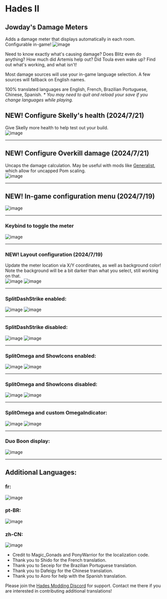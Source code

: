 # Hades II

## Jowday's Damage Meters

Adds a damage meter that displays automatically in each room. Configurable in-game!
![image](https://github.com/user-attachments/assets/42c7fb2a-561a-42f6-985c-572cc038b3ed)

Need to know exactly what's causing damage? Does Blitz even do anything? How much did Artemis help out? Did Toula even wake up? Find out what's working, and what isn't!

Most damage sources will use your in-game language selection. A few sources will fallback on English names.

100% translated languages are English, French, Brazilian Portuguese, Chinese, Spanish.
_\* You may need to quit and reload your save if you change languages while playing._

## NEW! Configure Skelly's health (2024/7/21)
Give Skelly more health to help test out your build. \
![image](https://github.com/user-attachments/assets/229dd662-0146-4190-9981-15226c9e99f1)

---

## NEW! Configure Overkill damage (2024/7/21)
Uncaps the damage calculation. May be useful with mods like [Generalist](https://thunderstore.io/c/hades-ii/p/zannc/Generalist/), which allow for uncapped Pom scaling. \
![image](https://github.com/user-attachments/assets/054150f5-21ca-4d30-9fb9-b52b7e97d0f9)

---

## NEW! In-game configuration menu (2024/7/19)
![image](https://github.com/user-attachments/assets/9c2c424a-7b73-453f-95cf-0605f33bfddd)

---

### Keybind to toggle the meter
![image](https://github.com/user-attachments/assets/37c22e28-84d6-4836-8c8c-90c487a33a9f)

---

### NEW! Layout configuration (2024/7/19)
Update the meter location via X/Y coordinates, as well as background color! \
Note the background will be a bit darker than what you select, still working on that. \
![image](https://github.com/user-attachments/assets/f7127b77-d2d9-4bd2-be73-029314645995)
![image](https://github.com/user-attachments/assets/10d3b150-9855-4ada-b59e-620b4d6f13e7)

---

### SplitDashStrike enabled:
![image](https://github.com/user-attachments/assets/99b5a253-8184-48a8-b213-35cf52320f2a)
![image](https://github.com/The-Black-Lodge/JowdayDamageMeter/assets/7319207/aa4bcaa5-7b0d-49a9-8065-456a2590e344)

---

### SplitDashStrike disabled:
![image](https://github.com/user-attachments/assets/71a3635d-41a3-4ab1-9291-c3f85c9cb82d)
![image](https://github.com/The-Black-Lodge/JowdayDamageMeter/assets/7319207/90dfe10b-ab6a-47ce-a614-968c0cb89e8a)

---

### SplitOmega and ShowIcons enabled:
![image](https://github.com/user-attachments/assets/c42ff79c-fa9b-43f9-944b-32e9bbcc9274)
![image](https://github.com/The-Black-Lodge/JowdayDamageMeter/assets/7319207/d8e63eeb-df7f-46f0-b610-50bf0d5752f8)

---

### SplitOmega and ShowIcons disabled:
![image](https://github.com/user-attachments/assets/d4f3d703-2a4e-4a7e-b31c-77007b6d30e2)
![image](https://github.com/The-Black-Lodge/JowdayDamageMeter/assets/7319207/b9b516a7-3d34-4c9e-bb3a-b0d561fec5a3)

---

### SplitOmega and custom OmegaIndicator:
![image](https://github.com/user-attachments/assets/519ca6de-1606-4752-acbe-1e7945e579b7)
![image](https://github.com/The-Black-Lodge/JowdayDamageMeter/assets/7319207/a77f17e3-fe5e-4bc1-a13e-403dabef4bf8)

---

### Duo Boon display:
![image](https://github.com/The-Black-Lodge/JowdayDamageMeter/assets/7319207/334cbbdd-2797-406c-9d86-1b30b85582bb)

---

## Additional Languages:
### fr:
![image](https://github.com/The-Black-Lodge/JowdayDamageMeter/assets/7319207/6466a924-97ce-4327-8a8a-4e3f4c5f2273)

### pt-BR:
![image](https://github.com/The-Black-Lodge/JowdayDamageMeter/assets/7319207/12de43b6-3c63-4740-b606-31f088dfa4e0)

### zh-CN:
![image](https://github.com/The-Black-Lodge/JowdayDamageMeter/assets/7319207/c320ebab-02fa-4316-b431-fd268dd493ed)

- Credit to Magic_Gonads and PonyWarrior for the localization code.
- Thank you to Shido for the French translation.
- Thank you to Seceip for the Brazilian Portuguese translation.
- Thank you to Dafeigy for the Chinese translation.
- Thank you to Aoro for help with the Spanish translation.

Please join the [Hades Modding Discord](https://discord.gg/KuMbyrN) for support. Contact me there if you are interested in contributing additional translations!
